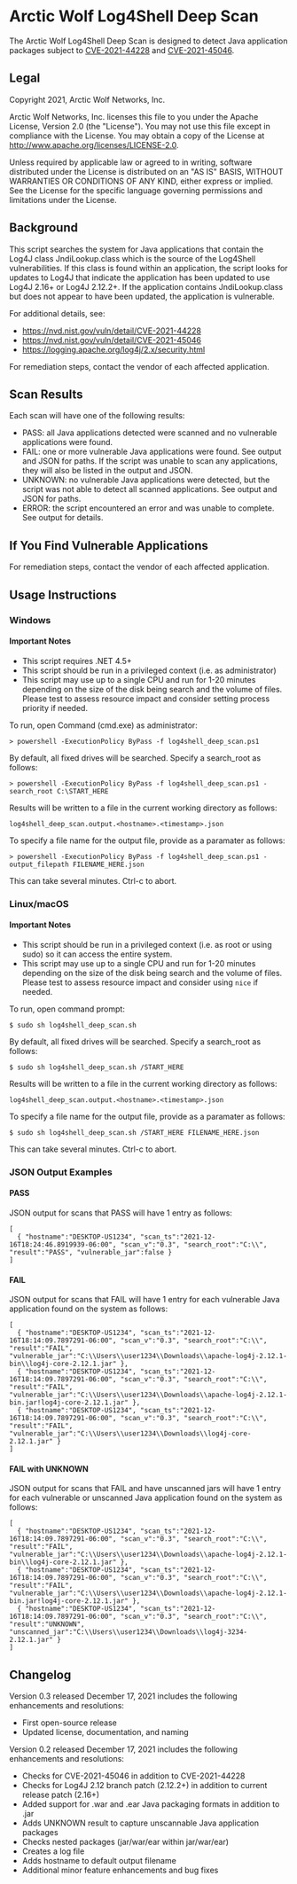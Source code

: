 # Arctic Wolf Log4Shell Deep Scan

The Arctic Wolf Log4Shell Deep Scan is designed to detect Java application packages
subject to [CVE-2021-44228](https://nvd.nist.gov/vuln/detail/CVE-2021-44228) and 
[CVE-2021-45046](https://nvd.nist.gov/vuln/detail/CVE-2021-45046).

## Legal

Copyright 2021, Arctic Wolf Networks, Inc.

Arctic Wolf Networks, Inc. licenses this file to you under the Apache License,
Version 2.0 (the "License").  You may not use this file except in compliance
with the License.  You may obtain a copy of the License at
http://www.apache.org/licenses/LICENSE-2.0.

Unless required by applicable law or agreed to in writing, software distributed
under the License is distributed on an "AS IS" BASIS, WITHOUT WARRANTIES OR
CONDITIONS OF ANY KIND, either express or implied.  See the License for the
specific language governing permissions and limitations under the License.   


## Background

This script searches the system for Java applications that contain the Log4J
class JndiLookup.class which is the source of the Log4Shell vulnerabilities. If
this class is found within an application, the script looks for updates to Log4J 
that indicate the application has been updated to use Log4J 2.16+ or Log4J 
2.12.2+. If the application contains JndiLookup.class but does not appear
to have been updated, the application is vulnerable.

For additional details, see:

- https://nvd.nist.gov/vuln/detail/CVE-2021-44228
- https://nvd.nist.gov/vuln/detail/CVE-2021-45046
- https://logging.apache.org/log4j/2.x/security.html

For remediation steps, contact the vendor of each affected application.


## Scan Results

Each scan will have one of the following results:

- PASS: all Java applications detected were scanned and no vulnerable 
  applications were found.
- FAIL: one or more vulnerable Java applications were found. See output and 
  JSON for paths. If the script was unable to scan any applications, they 
  will also be listed in the output and JSON.
- UNKNOWN: no vulnerable Java applications were detected, but the script was
  not able to detect all scanned applications. See output and JSON for paths.
- ERROR: the script encountered an error and was unable to complete. See output
  for details.


## If You Find Vulnerable Applications

For remediation steps, contact the vendor of each affected application.

## Usage Instructions

### Windows

#### Important Notes

- This script requires .NET 4.5+
- This script should be run in a privileged context (i.e. as administrator)
- This script may use up to a single CPU and run for 1-20 minutes depending 
  on the size of the disk being search and the volume of files. Please test
  to assess resource impact and consider setting process priority if needed.

To run, open Command (cmd.exe) as administrator:

```
> powershell -ExecutionPolicy ByPass -f log4shell_deep_scan.ps1
```

By default, all fixed drives will be searched. Specify a search_root as follows:

```
> powershell -ExecutionPolicy ByPass -f log4shell_deep_scan.ps1 -search_root C:\START_HERE
```

Results will be written to a file in the current working directory as follows:

```
log4shell_deep_scan.output.<hostname>.<timestamp>.json
```

To specify a file name for the output file, provide as a paramater as follows:

```
> powershell -ExecutionPolicy ByPass -f log4shell_deep_scan.ps1 -output_filepath FILENAME_HERE.json
```

This can take several minutes. Ctrl-c to abort.


### Linux/macOS

#### Important Notes

- This script should be run in a privileged context (i.e. as root or using 
  sudo) so it can access the entire system.
- This script may use up to a single CPU and run for 1-20 minutes depending 
  on the size of the disk being search and the volume of files. Please test
  to assess resource impact and consider using `nice` if needed.

To run, open command prompt:

```
$ sudo sh log4shell_deep_scan.sh
```

By default, all fixed drives will be searched. Specify a search_root as follows:

```
$ sudo sh log4shell_deep_scan.sh /START_HERE
```

Results will be written to a file in the current working directory as follows:

```
log4shell_deep_scan.output.<hostname>.<timestamp>.json
```

To specify a file name for the output file, provide as a paramater as follows:

```
$ sudo sh log4shell_deep_scan.sh /START_HERE FILENAME_HERE.json
```
     
This can take several minutes. Ctrl-c to abort.


### JSON Output Examples

#### PASS

JSON output for scans that PASS will have 1 entry as follows:

```
[
  { "hostname":"DESKTOP-US1234", "scan_ts":"2021-12-16T18:24:46.8919939-06:00", "scan_v":"0.3", "search_root":"C:\\", "result":"PASS", "vulnerable_jar":false } 
]
```

#### FAIL

JSON output for scans that FAIL will have 1 entry for each vulnerable Java
application found on the system as follows:

```
[
  { "hostname":"DESKTOP-US1234", "scan_ts":"2021-12-16T18:14:09.7897291-06:00", "scan_v":"0.3", "search_root":"C:\\", "result":"FAIL", "vulnerable_jar":"C:\\Users\\user1234\\Downloads\\apache-log4j-2.12.1-bin\\log4j-core-2.12.1.jar" },
  { "hostname":"DESKTOP-US1234", "scan_ts":"2021-12-16T18:14:09.7897291-06:00", "scan_v":"0.3", "search_root":"C:\\", "result":"FAIL", "vulnerable_jar":"C:\\Users\\user1234\\Downloads\\apache-log4j-2.12.1-bin.jar!log4j-core-2.12.1.jar" },
  { "hostname":"DESKTOP-US1234", "scan_ts":"2021-12-16T18:14:09.7897291-06:00", "scan_v":"0.3", "search_root":"C:\\", "result":"FAIL", "vulnerable_jar":"C:\\Users\\user1234\\Downloads\\log4j-core-2.12.1.jar" }
]
```

#### FAIL with UNKNOWN

JSON output for scans that FAIL and have unscanned jars will have 1 entry for
each vulnerable or unscanned Java application found on the system as follows:

```
[
  { "hostname":"DESKTOP-US1234", "scan_ts":"2021-12-16T18:14:09.7897291-06:00", "scan_v":"0.3", "search_root":"C:\\", "result":"FAIL", "vulnerable_jar":"C:\\Users\\user1234\\Downloads\\apache-log4j-2.12.1-bin\\log4j-core-2.12.1.jar" },
  { "hostname":"DESKTOP-US1234", "scan_ts":"2021-12-16T18:14:09.7897291-06:00", "scan_v":"0.3", "search_root":"C:\\", "result":"FAIL", "vulnerable_jar":"C:\\Users\\user1234\\Downloads\\apache-log4j-2.12.1-bin.jar!log4j-core-2.12.1.jar" },
  { "hostname":"DESKTOP-US1234", "scan_ts":"2021-12-16T18:14:09.7897291-06:00", "scan_v":"0.3", "search_root":"C:\\", "result":"UNKNOWN", "unscanned_jar":"C:\\Users\\user1234\\Downloads\\log4j-3234-2.12.1.jar" }
]
```

## Changelog

Version 0.3 released December 17, 2021 includes the following enhancements and resolutions:

- First open-source release
- Updated license, documentation, and naming

Version 0.2 released December 17, 2021 includes the following enhancements and resolutions:

- Checks for CVE-2021-45046 in addition to CVE-2021-44228
- Checks for Log4J 2.12 branch patch (2.12.2+) in addition to current release patch (2.16+)
- Added support for .war and .ear Java packaging formats in addition to .jar
- Adds UNKNOWN result to capture unscannable Java application packages
- Checks nested packages (jar/war/ear within jar/war/ear)
- Creates a log file 
- Adds hostname to default output filename
- Additional minor feature enhancements and bug fixes
